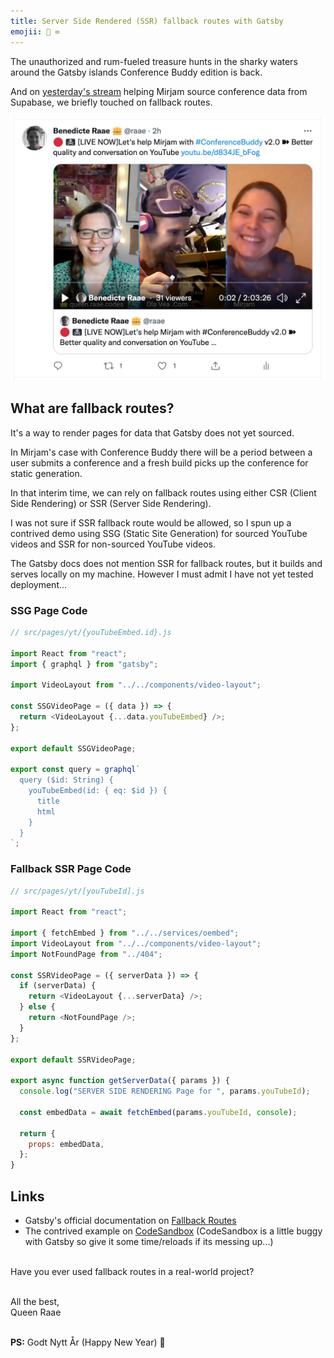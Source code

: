 ```yaml
---
title: Server Side Rendered (SSR) fallback routes with Gatsby
emojii: 🎇 ∞
---
```


The unauthorized and rum-fueled treasure hunts in the sharky waters around the Gatsby islands Conference Buddy edition is back.

And on [yesterday's stream](https://youtu.be/d834JE_bFog) helping Mirjam source conference data from Supabase, we briefly touched on fallback routes.

[![Screengrab of the intro](./yt-screenshot.jpg)](https://youtu.be/d834JE_bFog)

## What are fallback routes?

It's a way to render pages for data that Gatsby does not yet sourced.

In Mirjam's case with Conference Buddy there will be a period between a user submits a conference and a fresh build picks up the conference for static generation.

In that interim time, we can rely on fallback routes using either CSR (Client Side Rendering) or SSR (Server Side Rendering).

I was not sure if SSR fallback route would be allowed, so I spun up a contrived demo using SSG (Static Site Generation) for sourced YouTube videos and SSR for non-sourced YouTube videos.

The Gatsby docs does not mention SSR for fallback routes, but it builds and serves locally on my machine. However I must admit I have not yet tested deployment...

### SSG Page Code

```js
// src/pages/yt/{youTubeEmbed.id}.js

import React from "react";
import { graphql } from "gatsby";

import VideoLayout from "../../components/video-layout";

const SSGVideoPage = ({ data }) => {
  return <VideoLayout {...data.youTubeEmbed} />;
};

export default SSGVideoPage;

export const query = graphql`
  query ($id: String) {
    youTubeEmbed(id: { eq: $id }) {
      title
      html
    }
  }
`;
```

### Fallback SSR Page Code

```js
// src/pages/yt/[youTubeId].js

import React from "react";

import { fetchEmbed } from "../../services/oembed";
import VideoLayout from "../../components/video-layout";
import NotFoundPage from "../404";

const SSRVideoPage = ({ serverData }) => {
  if (serverData) {
    return <VideoLayout {...serverData} />;
  } else {
    return <NotFoundPage />;
  }
};

export default SSRVideoPage;

export async function getServerData({ params }) {
  console.log("SERVER SIDE RENDERING Page for ", params.youTubeId);

  const embedData = await fetchEmbed(params.youTubeId, console);

  return {
    props: embedData,
  };
}
```

## Links

- Gatsby's official documentation on [Fallback Routes](https://www.gatsbyjs.com/docs/reference/routing/file-system-route-api/#collection-route--fallback)
- The contrived example on [CodeSandbox](https://codesandbox.io/s/demo-ssr-fallback-route-9pteu?file=/src/pages/index.mdx) (CodeSandbox is a little buggy with Gatsby so give it some time/reloads if its messing up...)

&nbsp;  
Have you ever used fallback routes in a real-world project?

&nbsp;  
All the best,  
Queen Raae

&nbsp;  
**PS:** Godt Nytt År (Happy New Year) 🎇
